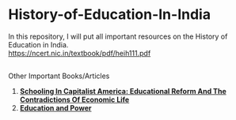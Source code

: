 # History-of-Education-In-India
In this repository, I will put all important resources on the History of Education in India.  
https://ncert.nic.in/textbook/pdf/heih111.pdf
##
Other Important Books/Articles
1. [**Schooling In Capitalist America: Educational Reform And The Contradictions Of Economic Life**](https://books.google.co.in/books/about/Schooling_in_Capitalist_America.html?id=gwfcAgAAQBAJ&printsec=frontcover&source=kp_read_button&hl=en&newbks=1&newbks_redir=0&redir_esc=y#v=onepage&q&f=false)
2. [**Education and Power**](https://books.google.co.in/books?id=4pLHBQAAQBAJ&printsec=frontcover&dq=michael+apple+education+and+power&hl=en&newbks=1&newbks_redir=0&sa=X&redir_esc=y#v=onepage&q=michael%20apple%20education%20and%20power&f=false)